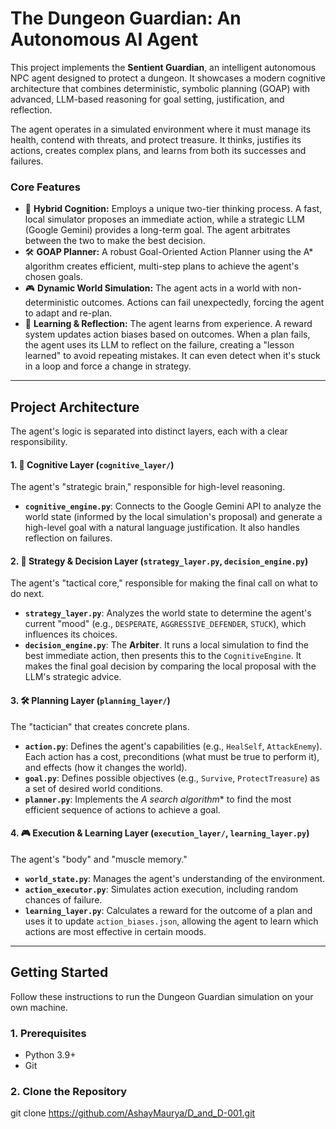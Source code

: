 # The Dungeon Guardian: An Autonomous AI Agent

This project implements the **Sentient Guardian**, an intelligent autonomous NPC agent designed to protect a dungeon. It showcases a modern cognitive architecture that combines deterministic, symbolic planning (GOAP) with advanced, LLM-based reasoning for goal setting, justification, and reflection.

The agent operates in a simulated environment where it must manage its health, contend with threats, and protect treasure. It thinks, justifies its actions, creates complex plans, and learns from both its successes and failures.

### Core Features

*   🧠 **Hybrid Cognition:** Employs a unique two-tier thinking process. A fast, local simulator proposes an immediate action, while a strategic LLM (Google Gemini) provides a long-term goal. The agent arbitrates between the two to make the best decision.
*   🛠️ **GOAP Planner:** A robust Goal-Oriented Action Planner using the A* algorithm creates efficient, multi-step plans to achieve the agent's chosen goals.
*   🎮 **Dynamic World Simulation:** The agent acts in a world with non-deterministic outcomes. Actions can fail unexpectedly, forcing the agent to adapt and re-plan.
*   📝 **Learning & Reflection:** The agent learns from experience. A reward system updates action biases based on outcomes. When a plan fails, the agent uses its LLM to reflect on the failure, creating a "lesson learned" to avoid repeating mistakes. It can even detect when it's stuck in a loop and force a change in strategy.

---

## Project Architecture

The agent's logic is separated into distinct layers, each with a clear responsibility.

#### 1. 🧠 Cognitive Layer (`cognitive_layer/`)
The agent's "strategic brain," responsible for high-level reasoning.
*   **`cognitive_engine.py`**: Connects to the Google Gemini API to analyze the world state (informed by the local simulation's proposal) and generate a high-level goal with a natural language justification. It also handles reflection on failures.

#### 2. 🎯 Strategy & Decision Layer (`strategy_layer.py`, `decision_engine.py`)
The agent's "tactical core," responsible for making the final call on what to do next.
*   **`strategy_layer.py`**: Analyzes the world state to determine the agent's current "mood" (e.g., `DESPERATE`, `AGGRESSIVE_DEFENDER`, `STUCK`), which influences its choices.
*   **`decision_engine.py`**: The **Arbiter**. It runs a local simulation to find the best immediate action, then presents this to the `CognitiveEngine`. It makes the final goal decision by comparing the local proposal with the LLM's strategic advice.

#### 3. 🛠️ Planning Layer (`planning_layer/`)
The "tactician" that creates concrete plans.
*   **`action.py`**: Defines the agent's capabilities (e.g., `HealSelf`, `AttackEnemy`). Each action has a cost, preconditions (what must be true to perform it), and effects (how it changes the world).
*   **`goal.py`**: Defines possible objectives (e.g., `Survive`, `ProtectTreasure`) as a set of desired world conditions.
*   **`planner.py`**: Implements the **A* search algorithm** to find the most efficient sequence of actions to achieve a goal.

#### 4. 🎮 Execution & Learning Layer (`execution_layer/`, `learning_layer.py`)
The agent's "body" and "muscle memory."
*   **`world_state.py`**: Manages the agent's understanding of the environment.
*   **`action_executor.py`**: Simulates action execution, including random chances of failure.
*   **`learning_layer.py`**: Calculates a reward for the outcome of a plan and uses it to update `action_biases.json`, allowing the agent to learn which actions are most effective in certain moods.

---

## Getting Started

Follow these instructions to run the Dungeon Guardian simulation on your own machine.

### 1. Prerequisites
*   Python 3.9+
*   Git

### 2. Clone the Repository
git clone https://github.com/AshayMaurya/D_and_D-001.git
